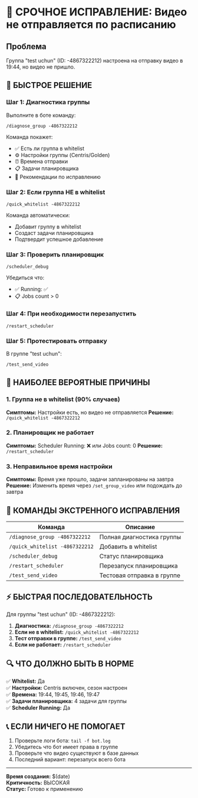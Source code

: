 # 🚨 СРОЧНОЕ ИСПРАВЛЕНИЕ: Видео не отправляется по расписанию

## Проблема
Группа "test uchun" (ID: -4867322212) настроена на отправку видео в 19:44, но видео не пришло.

## 🔧 БЫСТРОЕ РЕШЕНИЕ

### Шаг 1: Диагностика группы
Выполните в боте команду:
```
/diagnose_group -4867322212
```

Команда покажет:
- ✅ Есть ли группа в whitelist
- ⚙️ Настройки группы (Centris/Golden)
- ⏰ Времена отправки
- 📋 Задачи планировщика
- 🔧 Рекомендации по исправлению

### Шаг 2: Если группа НЕ в whitelist
```
/quick_whitelist -4867322212
```
Команда автоматически:
- Добавит группу в whitelist
- Создаст задачи планировщика
- Подтвердит успешное добавление

### Шаг 3: Проверить планировщик
```
/scheduler_debug
```
Убедиться что:
- ✅ Running: ✅
- 📋 Jobs count > 0

### Шаг 4: При необходимости перезапустить
```
/restart_scheduler
```

### Шаг 5: Протестировать отправку
В группе "test uchun":
```
/test_send_video
```

## 🎯 НАИБОЛЕЕ ВЕРОЯТНЫЕ ПРИЧИНЫ

### 1. Группа не в whitelist (90% случаев)
**Симптомы:** Настройки есть, но видео не отправляется
**Решение:** `/quick_whitelist -4867322212`

### 2. Планировщик не работает
**Симптомы:** Scheduler Running: ❌ или Jobs count: 0
**Решение:** `/restart_scheduler`

### 3. Неправильное время настройки
**Симптомы:** Время уже прошло, задачи запланированы на завтра
**Решение:** Изменить время через `/set_group_video` или подождать до завтра

## 📱 КОМАНДЫ ЭКСТРЕННОГО ИСПРАВЛЕНИЯ

| Команда | Описание |
|---------|----------|
| `/diagnose_group -4867322212` | Полная диагностика группы |
| `/quick_whitelist -4867322212` | Добавить в whitelist |
| `/scheduler_debug` | Статус планировщика |
| `/restart_scheduler` | Перезапуск планировщика |
| `/test_send_video` | Тестовая отправка в группе |

## ⚡ БЫСТРАЯ ПОСЛЕДОВАТЕЛЬНОСТЬ

Для группы "test uchun" (ID: -4867322212):

1. **Диагностика:** `/diagnose_group -4867322212`
2. **Если не в whitelist:** `/quick_whitelist -4867322212` 
3. **Тест отправки в группе:** `/test_send_video`
4. **Если не работает:** `/restart_scheduler`

## 🔍 ЧТО ДОЛЖНО БЫТЬ В НОРМЕ

✅ **Whitelist:** Да  
✅ **Настройки:** Centris включен, сезон настроен  
✅ **Времена:** 19:44, 19:45, 19:46, 19:47  
✅ **Задачи планировщика:** 4 задачи для группы  
✅ **Scheduler Running:** Да  

## 📞 ЕСЛИ НИЧЕГО НЕ ПОМОГАЕТ

1. Проверьте логи бота: `tail -f bot.log`
2. Убедитесь что бот имеет права в группе
3. Проверьте что видео существуют в базе данных
4. Последний вариант: перезапуск всего бота

---

**Время создания:** $(date)  
**Критичность:** ВЫСОКАЯ  
**Статус:** Готово к применению
